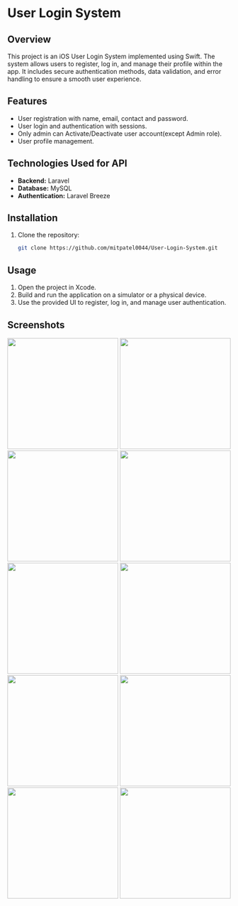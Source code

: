    # User Login System

## Overview

This project is an iOS User Login System implemented using Swift. The system allows users to register, log in, and manage their profile within the app. It includes secure authentication methods, data validation, and error handling to ensure a smooth user experience.

## Features

- User registration with name, email, contact and password.
- User login and authentication with sessions.
- Only admin can Activate/Deactivate user account(except Admin role).
- User profile management.

## Technologies Used for API

- **Backend:** Laravel
- **Database:** MySQL
- **Authentication:** Laravel Breeze

## Installation
1. Clone the repository:
    ```bash
    git clone https://github.com/mitpatel0044/User-Login-System.git
    ```

## Usage
1. Open the project in Xcode.
2. Build and run the application on a simulator or a physical device.
3. Use the provided UI to register, log in, and manage user authentication.

## Screenshots
<img src="https://github.com/user-attachments/assets/dc2ca1f5-8991-43cb-8468-f9b5839f3584" width="250">
<img src="https://github.com/user-attachments/assets/05275b36-be2b-4dd5-a0ea-33d4f5424d09" width="250">
<img src="https://github.com/user-attachments/assets/7573d968-bbcb-416f-9e51-fcfeec5ea96e" width="250">
<img src="https://github.com/user-attachments/assets/22d00746-a503-4957-821c-4f2423956bfb" width="250">
<img src="https://github.com/user-attachments/assets/1316bfec-205e-4a65-aef1-d1afa3e8a4e1" width="250">
<img src="https://github.com/user-attachments/assets/80a7041f-3e64-4b97-b11a-80477e09bdbd" width="250">
<img src="https://github.com/user-attachments/assets/ac3437aa-0c0b-4197-b4d9-9e661d5dd93f" width="250">
<img src="https://github.com/user-attachments/assets/1ca13443-9598-4f9b-847b-92d5893a5e41" width="250">
<img src="https://github.com/user-attachments/assets/202422cf-913f-4ae8-b2fd-197a6bb3016c" width="250">
<img src="https://github.com/user-attachments/assets/38b0f026-cef9-4186-a550-9f87cb61b22d" width="250">

